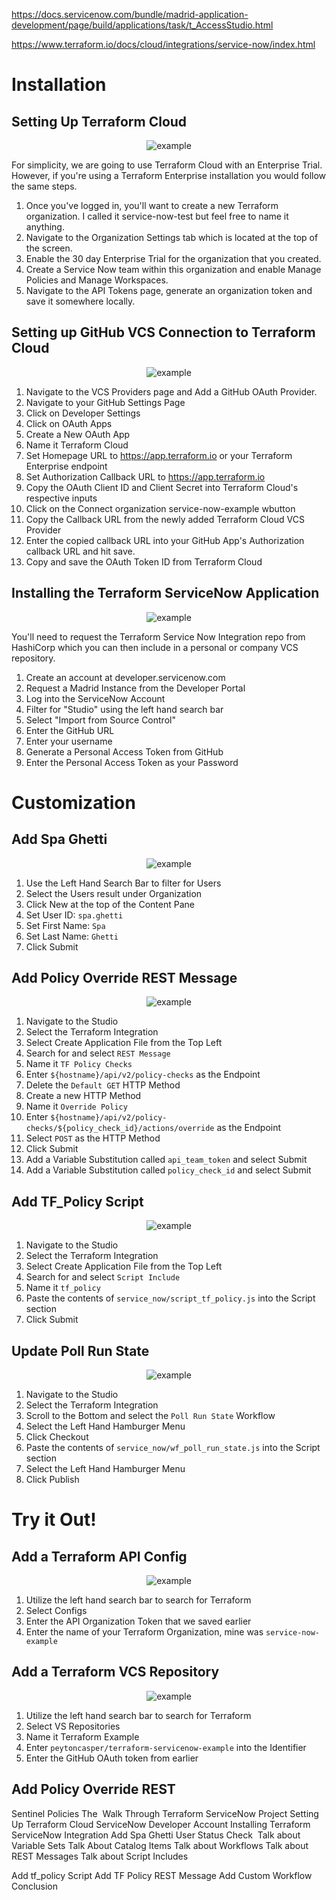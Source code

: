 https://docs.servicenow.com/bundle/madrid-application-development/page/build/applications/task/t_AccessStudio.html

https://www.terraform.io/docs/cloud/integrations/service-now/index.html

# Installation

## Setting Up Terraform Cloud

<p align="center">
    <img align="center" src="doc/Part1.gif" alt="example"/>
</p>

For simplicity, we are going to use Terraform Cloud with an Enterprise Trial. However, if you're using a Terraform Enterprise installation you would follow the same steps.

1. Once you've logged in, you'll want to create a new Terraform organization. I called it service-now-test but feel free to name it anything.
2. Navigate to the Organization Settings tab which is located at the top of the screen.
3. Enable the 30 day Enterprise Trial for the organization that you created.
4. Create a Service Now team within this organization and enable Manage Policies and Manage Workspaces.
5. Navigate to the API Tokens page, generate an organization token and save it somewhere locally.

## Setting up GitHub VCS Connection to Terraform Cloud

<p align="center">
    <img align="center" src="doc/Part2.gif" alt="example"/>
</p>

1. Navigate to the VCS Providers page and Add a GitHub OAuth Provider.
2. Navigate to your GitHub Settings Page
3.  Click on Developer Settings
4. Click on OAuth Apps
5. Create a New OAuth App
6. Name it Terraform Cloud
7. Set Homepage URL to https://app.terraform.io or your Terraform Enterprise endpoint
8. Set Authorization Callback URL to https://app.terraform.io
9. Copy the OAuth Client ID and Client Secret into Terraform Cloud's respective inputs
10. Click on the Connect organization service-now-example wbutton
11. Copy the Callback URL from the newly added Terraform Cloud VCS Provider
12. Enter the copied callback URL into your GitHub App's Authorization callback URL and hit save.
13. Copy and save the OAuth Token ID from Terraform Cloud


## Installing the Terraform ServiceNow Application

<p align="center">
    <img align="center" src="doc/Part3.gif" alt="example"/>
</p>

You'll need to request the Terraform Service Now Integration repo from HashiCorp which you can then include in a personal or company VCS repository.
1. Create an account at developer.servicenow.com
2. Request a Madrid Instance from the Developer Portal
3. Log into the ServiceNow Account
4. Filter for "Studio" using the left hand search bar
5. Select "Import from Source Control"
6. Enter the GitHub URL
7. Enter your username
7. Generate a Personal Access Token from GitHub
8. Enter the Personal Access Token as your Password

# Customization

## Add Spa Ghetti

<p align="center">
    <img align="center" src="doc/Part4.gif" alt="example"/>
</p>

1. Use the Left Hand Search Bar to filter for Users
2. Select the Users result under Organization
3. Click New at the top of the Content Pane
4. Set User ID: `spa.ghetti`
5. Set First Name: `Spa`
6. Set Last Name: `Ghetti`
7. Click Submit

## Add Policy Override REST Message

<p align="center">
    <img align="center" src="doc/Part5.gif" alt="example"/>
</p>

1. Navigate to the Studio
2. Select the Terraform Integration
3. Select Create Application File from the Top Left
4. Search for and select `REST Message`
5. Name it `TF Policy Checks`
6. Enter `${hostname}/api/v2/policy-checks` as the Endpoint
7. Delete the `Default GET` HTTP Method
8. Create a new HTTP Method
9. Name it `Override Policy`
10. Enter `${hostname}/api/v2/policy-checks/${policy_check_id}/actions/override` as the Endpoint
11. Select `POST` as the HTTP Method
12. Click Submit
13. Add a Variable Substitution called `api_team_token` and select Submit
14. Add a Variable Substitution called `policy_check_id` and select Submit

## Add TF_Policy Script

<p align="center">
    <img align="center" src="doc/Part6.gif" alt="example"/>
</p>

1. Navigate to the Studio
2. Select the Terraform Integration
3. Select Create Application File from the Top Left
4. Search for and select `Script Include`
5. Name it `tf_policy`
6. Paste the contents of `service_now/script_tf_policy.js` into the Script section
7. Click Submit

## Update Poll Run State

<p align="center">
    <img align="center" src="doc/Part7.gif" alt="example"/>
</p>

1. Navigate to the Studio
2. Select the Terraform Integration
3. Scroll to the Bottom and select the `Poll Run State` Workflow
4. Select the Left Hand Hamburger Menu
5. Click Checkout
6. Paste the contents of `service_now/wf_poll_run_state.js` into the Script section
7. Select the Left Hand Hamburger Menu
8. Click Publish

# Try it Out!

## Add a Terraform API Config

<p align="center">
    <img align="center" src="doc/Part8.gif" alt="example"/>
</p>

1. Utilize the left hand search bar to search for Terraform
2. Select Configs
3. Enter the API Organization Token that we saved earlier
4. Enter the name of your Terraform Organization, mine was `service-now-example`

## Add a Terraform VCS Repository

<p align="center">
    <img align="center" src="doc/Part9.gif" alt="example"/>
</p>

1. Utilize the left hand search bar to search for Terraform
2. Select VS Repositories
3. Name it Terraform Example
4. Enter `peytoncasper/terraform-servicenow-example` into the Identifier
5. Enter the GitHub OAuth token from earlier

## Add Policy Override REST

Sentinel Policies
The 
Walk Through Terraform ServiceNow Project
Setting Up Terraform Cloud
ServiceNow Developer Account
Installing Terraform ServiceNow Integration
Add Spa Ghetti User
Status Check 
Talk about Variable Sets
Talk About Catalog Items
Talk about Workflows
Talk about REST Messages
Talk about Script Includes

Add tf_policy Script
Add TF Policy REST Message
Add Custom Workflow
Conclusion
